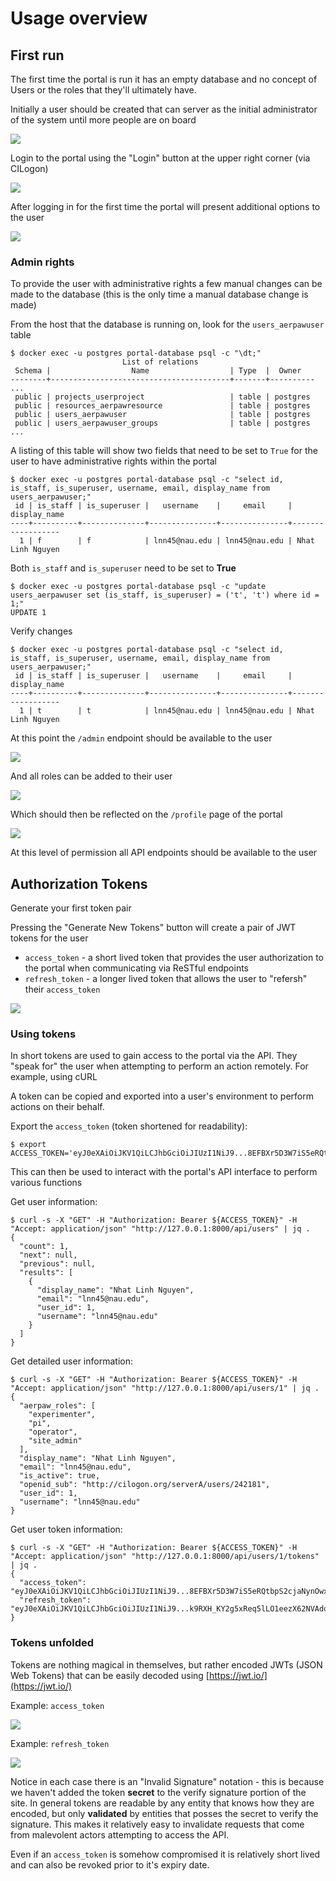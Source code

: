 # Usage overview

## First run

The first time the portal is run it has an empty database and no concept of Users or the roles that they'll ultimately have.

Initially a user should be created that can server as the initial administrator of the system until more people are on board

![](docs/imgs/first-run.png)

Login to the portal using the "Login" button at the upper right corner (via CILogon)

![](docs/imgs/cilogon.png)

After logging in for the first time the portal will present additional options to the user

![](docs/imgs/first-login.png)

### Admin rights

To provide the user with administrative rights a few manual changes can be made to the database (this is the only time a manual database change is made)

From the host that the database is running on, look for the `users_aerpawuser` table

```console
$ docker exec -u postgres portal-database psql -c "\dt;"
                         List of relations
 Schema |                  Name                  | Type  |  Owner
--------+----------------------------------------+-------+----------
...
 public | projects_userproject                   | table | postgres
 public | resources_aerpawresource               | table | postgres
 public | users_aerpawuser                       | table | postgres
 public | users_aerpawuser_groups                | table | postgres
...
```

A listing of this table will show two fields that need to be set to `True` for the user to have administrative rights within the portal

```console
$ docker exec -u postgres portal-database psql -c "select id, is_staff, is_superuser, username, email, display_name from users_aerpawuser;"
 id | is_staff | is_superuser |   username    |     email     |   display_name
----+----------+--------------+---------------+---------------+------------------
  1 | f        | f            | lnn45@nau.edu | lnn45@nau.edu | Nhat Linh Nguyen
```

Both `is_staff` and `is_superuser` need to be set to **True**

```console
$ docker exec -u postgres portal-database psql -c "update users_aerpawuser set (is_staff, is_superuser) = ('t', 't') where id = 1;"
UPDATE 1
```

Verify changes

```console
$ docker exec -u postgres portal-database psql -c "select id, is_staff, is_superuser, username, email, display_name from users_aerpawuser;"
 id | is_staff | is_superuser |   username    |     email     |   display_name
----+----------+--------------+---------------+---------------+------------------
  1 | t        | t            | lnn45@nau.edu | lnn45@nau.edu | Nhat Linh Nguyen
```

At this point the `/admin` endpoint should be available to the user

![](docs/imgs/admin-page.png)

And all roles can be added to their user

![](docs/imgs/user-roles.png)

Which should then be reflected on the `/profile` page of the portal

![](docs/imgs/profile-page.png)

At this level of permission all API endpoints should be available to the user

## Authorization Tokens

Generate your first token pair

Pressing the "Generate New Tokens" button will create a pair of JWT tokens for the user

- `access_token` - a short lived token that provides the user authorization to the portal when communicating via ReSTful endpoints
- `refresh_token` - a longer lived token that allows the user to "refersh" their `access_token`

![](docs/imgs/generate-tokens.png)

### Using tokens

In short tokens are used to gain access to the portal via the API. They "speak for" the user when attempting to perform an action remotely. For example, using cURL

A token can be copied and exported into a user's environment to perform actions on their behalf.

Export the `access_token` (token shortened for readability):

```console
$ export ACCESS_TOKEN='eyJ0eXAiOiJKV1QiLCJhbGciOiJIUzI1NiJ9...8EFBXr5D3W7iS5eRQtbpS2cjaNynOwxxzUqZ7EdQkas'
```

This can then be used to interact with the portal's API interface to perform various functions

Get user information:

```console
$ curl -s -X "GET" -H "Authorization: Bearer ${ACCESS_TOKEN}" -H "Accept: application/json" "http://127.0.0.1:8000/api/users" | jq .
{
  "count": 1,
  "next": null,
  "previous": null,
  "results": [
    {
      "display_name": "Nhat Linh Nguyen",
      "email": "lnn45@nau.edu",
      "user_id": 1,
      "username": "lnn45@nau.edu"
    }
  ]
}
```

Get detailed user information:

```console
$ curl -s -X "GET" -H "Authorization: Bearer ${ACCESS_TOKEN}" -H "Accept: application/json" "http://127.0.0.1:8000/api/users/1" | jq .
{
  "aerpaw_roles": [
    "experimenter",
    "pi",
    "operator",
    "site_admin"
  ],
  "display_name": "Nhat Linh Nguyen",
  "email": "lnn45@nau.edu",
  "is_active": true,
  "openid_sub": "http://cilogon.org/serverA/users/242181",
  "user_id": 1,
  "username": "lnn45@nau.edu"
}
```

Get user token information:

```console
$ curl -s -X "GET" -H "Authorization: Bearer ${ACCESS_TOKEN}" -H "Accept: application/json" "http://127.0.0.1:8000/api/users/1/tokens" | jq .
{
  "access_token": "eyJ0eXAiOiJKV1QiLCJhbGciOiJIUzI1NiJ9...8EFBXr5D3W7iS5eRQtbpS2cjaNynOwxxzUqZ7EdQkas",
  "refresh_token": "eyJ0eXAiOiJKV1QiLCJhbGciOiJIUzI1NiJ9...k9RXH_KY2g5xReq5lLO1eezX62NVAdqmZtxPiZVCg4Y"
}
```

### Tokens unfolded

Tokens are nothing magical in themselves, but rather encoded JWTs (JSON Web Tokens) that can be easily decoded using [https://jwt.io/](https://jwt.io/)

Example: `access_token`

![](docs/imgs/access-token.png)

Example: `refresh_token`

![](docs/imgs/refresh-token.png)

Notice in each case there is an "Invalid Signature" notation - this is because we haven't added the token **secret** to the verify signature portion of the site. In general tokens are readable by any entity that knows how they are encoded, but only **validated** by entities that posses the secret to verify the signature. This makes it relatively easy to invalidate requests that come from malevolent actors attempting to access the API.

Even if an `access_token` is somehow compromised it is relatively short lived and can also be revoked prior to it's expiry date.
